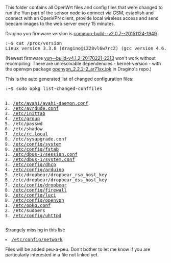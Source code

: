This folder contains all OpenWrt files and config files that were changed to run the Yun part of the sensor node to connect via GSM, establish and connect with an OpenVPN client, provide local wireless access and send beecam images to the web server every 15 minutes.

Dragino yun firmware version is <a href="http://www.dragino.com/downloads/downloads/motherboards/ms14/Firmware/Yun/Legacy_Firmware/common-build--v2.0.7--20151124-1949/">common-build--v2.0.7--20151124-1949</a>. 
<pre>:~$ cat /proc/version 
Linux version 3.3.8 (dragino@iZ28vl6w7rcZ) (gcc version 4.6.3 20120201 (prerelease) (Linaro GCC 4.6-2012.02) ) #2 Tue Nov 24 15:51:41 CST 2015</pre>
(Newest firmware  <a href="http://www.dragino.com/downloads/index.php?dir=motherboards/ms14/Firmware/Yun/Newest_Firmware/yun--build-v4.1.2-20170221-2213/">yun--build-v4.1.2-20170221-2213</a> won't work without recompiling: There are unresolvable dependencies - kernel-version - with the openvpn package <a href="http://www.dragino.com/downloads/index.php?dir=motherboards/ms14/Firmware/Yun/Packages--v2.x/&file=openvpn_2.2.2-2_ar71xx.ipk">openvpn_2.2.2-2_ar71xx.ipk</a> in Dragino's repo.)

This is the auto generated list of changed configuration files:
<pre>:~$ sudo opkg list-changed-conffiles
<ol>
<li><a href="https://github.com/bee-mois/beescale/blob/master/OpenWrt/etc/avahi/avahi-daemon.conf">/etc/avahi/avahi-daemon.conf</a>
<li><a href="https://github.com/bee-mois/beescale/blob/master/OpenWrt/etc/avrdude.conf">/etc/avrdude.conf</a>
<li><a href="https://github.com/bee-mois/beescale/blob/master/OpenWrt/etc/inittab">/etc/inittab</a>
<li><a href="https://github.com/bee-mois/beescale/blob/master/OpenWrt/etc/group">/etc/group</a>
<li>/etc/passwd
<li>/etc/shadow
<li><a href="https://github.com/bee-mois/beescale/blob/master/OpenWrt/etc/rc.local">/etc/rc.local</a>
<li>/etc/sysupgrade.conf
<li><a href="https://github.com/bee-mois/beescale/blob/master/OpenWrt/etc/config/system">/etc/config/system</a>
<li><a href="https://github.com/bee-mois/beescale/blob/master/OpenWrt/etc/config/fstab">/etc/config/fstab</a>
<li><a href="https://github.com/bee-mois/beescale/blob/master/OpenWrt/etc/dbus-1/session.conf">/etc/dbus-1/session.conf</a>
<li><a href="https://github.com/bee-mois/beescale/blob/master/OpenWrt/etc/dbus-1/system.conf">/etc/dbus-1/system.conf</a>
<li><a href="https://github.com/bee-mois/beescale/blob/master/OpenWrt/etc/config/dhcp">/etc/config/dhcp</a>
<li><a href="https://github.com/bee-mois/beescale/blob/master/OpenWrt/etc/config/arduino">/etc/config/arduino</a>
<li>/etc/dropbear/dropbear_rsa_host_key
<li>/etc/dropbear/dropbear_dss_host_key
<li><a href="https://github.com/bee-mois/beescale/blob/master/OpenWrt/etc/config/dropbear">/etc/config/dropbear</a>
<li><a href="https://github.com/bee-mois/beescale/blob/master/OpenWrt/etc/config/firewall">/etc/config/firewall</a>
<li><a href="https://github.com/bee-mois/beescale/blob/master/OpenWrt/etc/config/luci">/etc/config/luci</a>
<li><a href="https://github.com/bee-mois/beescale/blob/master/OpenWrt/etc/config/openvpn">/etc/config/openvpn</a>
<li><a href="https://github.com/bee-mois/beescale/blob/master/OpenWrt/etc/opkg.conf">/etc/opkg.conf</a>
<li>/etc/sudoers
<li><a href="https://github.com/bee-mois/beescale/blob/master/OpenWrt/etc/config/uhttpd">/etc/config/uhttpd</a>
</pre>
Strangely missing in this list:
<pre><li><a href="https://github.com/bee-mois/beescale/blob/master/OpenWrt/etc/config/network">/etc/config/network</a></pre>
Files will be added peu-a-peu. Don't bother to let me know if you are particularly interested in a file not linked yet.
